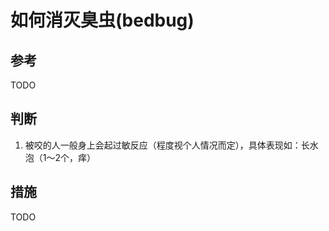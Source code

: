 # 如何消灭臭虫(bedbug)



## 参考

TODO

## 判断

1. 被咬的人一般身上会起过敏反应（程度视个人情况而定），具体表现如：长水泡（1～2个，痒）



## 措施

TODO
